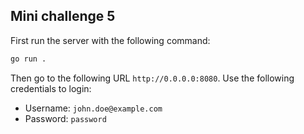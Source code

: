 ## Mini challenge 5

First run the server with the following command:

```bash
go run .
```

Then go to the following URL `http://0.0.0.0:8080`. Use the following credentials to login:

- Username: `john.doe@example.com`
- Password: `password`
